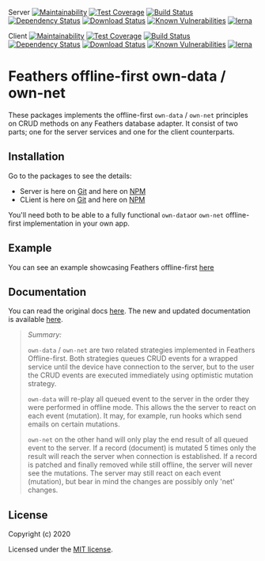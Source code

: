 Server [![Maintainability](https://api.codeclimate.com/v1/badges/22509121003eefaf32c5/maintainability)](https://codeclimate.com/github/feathersjs-offline/owndata-ownnet/maintainability)
[![Test Coverage](https://api.codeclimate.com/v1/badges/22509121003eefaf32c5/test_coverage)](https://codeclimate.com/github/feathersjs-offline/owndata-ownnet/test_coverage)
[![Build Status](https://travis-ci.com/feathersjs-offline/owndata-ownnet.svg?branch=main)](https://travis-ci.com/feathersjs-offline/owndata-ownnet)
[![Dependency Status](https://david-dm.org/feathersjs-offline/owndata-ownnet.svg?style=flat-square&path=packages/server/)](https://david-dm.org/feathersjs-offline/owndata-ownnet/tree/main/packages/server)
[![Download Status](https://img.shields.io/npm/dm/@feathersjs-offline/server.svg?style=flat-square)](https://www.npmjs.com/package/@feathersjs-offline/server)
[![Known Vulnerabilities](https://snyk.io/test/github/feathersjs-offline/owndata-ownnet/badge.svg)](https://snyk.io/test/github/feathersjs-offline/owndata-ownnet)
[![lerna](https://img.shields.io/badge/maintained%20with-lerna-cc00ff.svg)](https://lerna.js.org/)

Client [![Maintainability](https://api.codeclimate.com/v1/badges/22509121003eefaf32c5/maintainability)](https://codeclimate.com/github/feathersjs-offline/owndata-ownnet/maintainability)
[![Test Coverage](https://api.codeclimate.com/v1/badges/22509121003eefaf32c5/test_coverage)](https://codeclimate.com/github/feathersjs-offline/owndata-ownnet/test_coverage)
[![Build Status](https://travis-ci.com/feathersjs-offline/owndata-ownnet.svg?branch=main)](https://travis-ci.com/feathersjs-offline/owndata-ownnet)
[![Dependency Status](https://david-dm.org/feathersjs-offline/owndata-ownnet.svg?style=flat-square&path=packages/client/)](https://david-dm.org/feathersjs-offline/owndata-ownnet/tree/main/packages/client)
[![Download Status](https://img.shields.io/npm/dm/@feathersjs-offline/client.svg?style=flat-square)](https://www.npmjs.com/package/@feathersjs-offline/client)
[![Known Vulnerabilities](https://snyk.io/test/github/feathersjs-offline/owndata-ownnet/badge.svg)](https://snyk.io/test/github/feathersjs-offline/owndata-ownnet)
[![lerna](https://img.shields.io/badge/maintained%20with-lerna-cc00ff.svg)](https://lerna.js.org/)

# Feathers offline-first own-data / own-net
These packages implements the offline-first `own-data` / `own-net` principles on CRUD methods on any Feathers database adapter. It consist of two parts; one for the server services and one for the client counterparts.

## Installation

Go to the packages to see the details:
- Server is here on [Git](https://github.com/feathersjs-offline/owndata-ownnet/tree/main/packages/server) and here on [NPM](https://www.npmjs.com/package/@feathersjs-offline/server)
- CLient is here on [Git](https://github.com/feathersjs-offline/owndata-ownnet/tree/main/packages/client) and here on [NPM](https://www.npmjs.com/package/@feathersjs-offline/client)

You'll need both to be able to a fully functional `own-data`or `own-net` offline-first implementation in your own app.

## Example
You can see an example showcasing Feathers offline-first [here](https://github.com/feathersjs-offline/simple-example)


## Documentation

You can read the original docs [here](https://auk.docs.feathersjs.com/guides/offline-first/readme.html). The new and updated documentation is available [here](https://feathersjs-offline.github.io/docs).

> _Summary:_
> 
> `own-data` / `own-net` are two related strategies implemented in Feathers Offline-first. Both strategies queues CRUD events for a wrapped service until the device have connection to the server, but to the user the CRUD events are executed immediately using optimistic mutation strategy.
>
> `own-data` will re-play all queued event to the server in the order they were performed in offline mode. This allows the the server to react on each event (mutation). It may, for example, run hooks which send emails on certain mutations.
>
> `own-net` on the other hand will only play the end result of all queued event to the server. If a record (document) is mutated 5 times only the result will reach the server when connection is established. If a record is patched and finally removed while still offline, the server will never see the mutations. The server may still react on each event (mutation), but bear in mind the changes are possibly only 'net' changes.


## License

Copyright (c) 2020

Licensed under the [MIT license](LICENSE).

